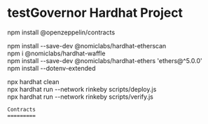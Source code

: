 testGovernor Hardhat Project
=======================

npm install @openzeppelin/contracts  
<!-- npm install @chainlink/contracts --save   -->
npm install --save-dev @nomiclabs/hardhat-etherscan   
npm i @nomiclabs/hardhat-waffle   
npm install --save-dev @nomiclabs/hardhat-ethers 'ethers@\^5.0.0'   
npm install --dotenv-extended  
<!-- npm i hardhat-gas-reporter    -->
<!-- npm i solidity-coverage    -->
<!-- npm i fs    -->
<!-- npm i aws-sdk -->

<!-- deploy and verify contracts -->
npx hardhat clean   
npx hardhat run --network rinkeby scripts/deploy.js  
npx hardhat run --network rinkeby scripts/verify.js  

<!-- 
deploy at mainnet change to: --network mainnet
deploy parameters and deployed addresses are saved in scripts/deployParams.json

verify a single contract:
npx hardhat verify --network rinkeby --contract contracts/Mooney.sol:Mooney  <your deployed address> 
-->
```
Contracts
=========
